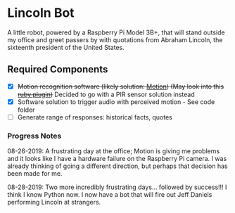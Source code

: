 # Lincoln Bot

A little robot, powered by a Raspberry Pi Model 3B+, that will stand outside my office and greet passers by with quotations from Abraham Lincoln, the sixteenth president of the United States.

## Required Components

- [X] ~~Motion recognition software (likely solution: [Motion](https://github.com/Motion-Project)) (May look into this [ruby plugin](https://github.com/jrobertson/humble_rpi-plugin-pir/))~~ Decided to go with a PIR sensor solution instead
- [X] Software solution to trigger audio with perceived motion - See code folder
- [ ] Generate range of responses: historical facts, quotes

### Progress Notes

08-26-2019: A frustrating day at the office; Motion is giving me problems and it looks like I have a hardware failure on the Raspberry Pi camera. I was already thinking of going a different direction, but perhaps that decision has been made for me.

08-28-2019: Two more incredibly frustrating days... followed by success!!! I think I know Python now. I now have a bot that will fire out Jeff Daniels performing Lincoln at strangers.
